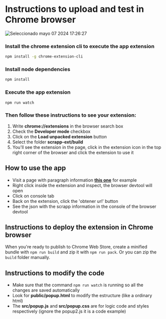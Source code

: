 # Instructions to upload and test in Chrome browser

 <!-- El siguiente código HTML insertará la imagen y establecerá su tamaño -->

![Seleccionado mayo 07 2024 17:26:27](https://github.com/Jacobo0312/hg-0-ai-assignment/assets/39041288/56de5420-7961-4a17-9281-3c314acf22f2)


### Install the chrome extension cli to execute the app extension

```sh
npm install -g chrome-extension-cli
```

### Install node dependencies

```sh
npm install
```

### Execute the app extension

```sh
npm run watch
```

### Then follow these instructions to see your extension:
1. Write **chrome://extensions** in the browser search box
2. Check the **Developer mode** checkbox
3. Click on the **Load unpacked extension** button
4. Select the folder **scrapp-ext/build**
5. You'll see the extension in the page, click in the extension icon in the top right corner of the browser and click the extension to use it

## How to use the app
- Visit a page with paragraph information **[this one](https://www.nytimes.com/2024/04/19/us/politics/rfk-biden-trump-michigan.html)** for example
- Right click inside the extension and inspect, the browser devtool will open
- Click on console tab
- Back on the extension, click the 'obtener url' button
- See the json with the scrapp information in the console of the browser devtool

## Instructions to deploy the extension in Chrome browser

When you're ready to publish to Chrome Web Store, create a minified bundle with `npm run build` and zip it with `npm run pack`.
Or you can zip the `build` folder manually.

## Instructions to modify the code
- Make sure that the command `npm run watch` is running so all the changes are saved automatically
- Look for **public/popup.html** to modify the estructure (like a ordinary html)
- The **src/popup.js** and **src/popup.css** are for logic code and styles respectively (ignore the popup2.js it is a code example)


